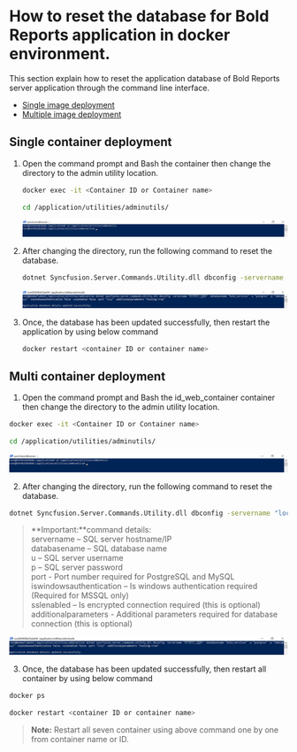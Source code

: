 # How to reset the database for Bold Reports application in docker environment.

This section explain how to reset the application database of Bold Reports server application through the command line interface.

* [Single image deployment](#single-container-deployment)
* [Multiple image deployment](#multi-container-deployment)

## Single container deployment

1. Open the command prompt and Bash the container then change the directory to the admin utility location.
   ```sh
   docker exec -it <Container ID or Container name>
   ``` 

   ```sh
   cd /application/utilities/adminutils/
   ``` 

   ![path-command](../images/path-command.png)

2. After changing the directory, run the following command to reset the database.

   ```sh
   dotnet Syncfusion.Server.Commands.Utility.dll dbconfig -servername "localhost" -databasename "BoldReportsMasterDatabase" -u "Admin" -p "Admin@12345" -iswindowsauthentication false -sslenabled false -port "5432" -additionalparameters "Pooling=True"   
   ``` 

   ![database-reset](../images/database-reset.png)

3. Once, the database has been updated successfully, then restart the application by using below command

   ```sh
   docker restart <container ID or container name>
   ``` 

## Multi container deployment

1. Open the command prompt and Bash the id_web_container container then change the directory to the admin utility location.

```sh
docker exec -it <Container ID or Container name>
``` 

```sh
cd /application/utilities/adminutils/
``` 
   ![path-command](../images/path-command.png)

2. After changing the directory, run the following command to reset the database.

```sh
dotnet Syncfusion.Server.Commands.Utility.dll dbconfig -servername "localhost" -databasename "BoldReportsMasterDatabase" -u "Admin" -p "Admin@12345" -iswindowsauthentication false -sslenabled false -port "5432" -additionalparameters "Pooling=True"   
``` 
> **Important:**command details:<br />
> servername – SQL server hostname/IP<br />
> databasename – SQL database name<br />
> u – SQL server username<br />
> p – SQL server password<br />
> port - Port number required for PostgreSQL and MySQL<br />
> iswindowsauthentication – Is windows authentication required (Required for MSSQL only)<br />
> sslenabled – Is encrypted connection required (this is optional)<br />
> additionalparameters - Additional parameters required for database connection (this is optional)

![database-reset](../images/database-reset.png)

3. Once, the database has been updated successfully, then restart all container by using below command

```sh
docker ps 
``` 

```sh
docker restart <container ID or container name>
``` 

> **Note:** Restart all seven container using above command one by one from container name or ID.
